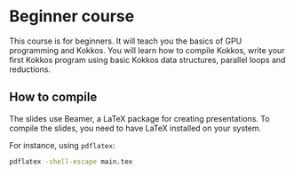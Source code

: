 # Beginner course

This course is for beginners. It will teach you the basics of GPU programming and Kokkos. You will learn how to compile Kokkos, write your first Kokkos program using basic Kokkos data structures, parallel loops and reductions.

## How to compile

The slides use Beamer, a LaTeX package for creating presentations. To compile the slides, you need to have LaTeX installed on your system.

For instance, using `pdflatex`:

```bash
pdflatex -shell-escape main.tex
```